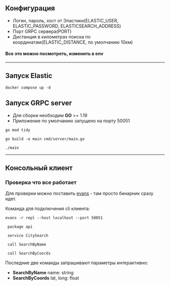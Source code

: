 ## Конфигурация

* Логин, пароль, хост от Эластики(ELASTIC_USER, ELASTIC_PASSWORD, ELASTICSEARCH_ADDRESS)
* Порт GRPC сервера(PORT)
* Дистанция в километрах поиска по координатам(ELASTIC_DISTANCE, по умолчанию 10км)

#### Все это можно посмотреть, изменить в env

---

## Запуск Elastic

```
docker compose up -d
```

## Запуск GRPC server

* Для сборки необходим **GO** >= 1.19
* Приложение по умолчанию запущено на порту 50051

```
go mod tidy
```

```
go build -o main cmd/server/main.go 
```

```
./main
```

---

## Консольный клиент

### Проверка что все работает

Для проверки можно поставить [evans](https://github.com/ktr0731/evans/releases/tag/v0.10.11) - там просто бинарник сразу
идет.

Команда для подключения cli клиента:

```
evans -r repl --host localhost --port 50051
```

```
 package api
```

```
 service CitySearch
```

```
 call SearchByName
```

```
 call SearchByCoords
```

Последние две команды запрашивают параметры интерактивно:

* **SearchByName**  name: string
* **SearchByCoords** lat, long: float